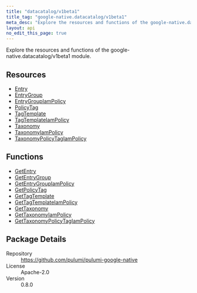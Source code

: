 ```yaml
---
title: "datacatalog/v1beta1"
title_tag: "google-native.datacatalog/v1beta1"
meta_desc: "Explore the resources and functions of the google-native.datacatalog/v1beta1 module."
layout: api
no_edit_this_page: true
---
```


<!-- WARNING: this file was generated by Pulumi Docs Generator. -->
<!-- Do not edit by hand unless you're certain you know what you are doing! -->

Explore the resources and functions of the google-native.datacatalog/v1beta1 module.

<h2 id="resources">Resources</h2>
<ul class="api">
    <li><a href="entry" title="Entry"><span class="api-symbol api-symbol--resource"></span>Entry</a></li>
    <li><a href="entrygroup" title="EntryGroup"><span class="api-symbol api-symbol--resource"></span>EntryGroup</a></li>
    <li><a href="entrygroupiampolicy" title="EntryGroupIamPolicy"><span class="api-symbol api-symbol--resource"></span>EntryGroupIamPolicy</a></li>
    <li><a href="policytag" title="PolicyTag"><span class="api-symbol api-symbol--resource"></span>PolicyTag</a></li>
    <li><a href="tagtemplate" title="TagTemplate"><span class="api-symbol api-symbol--resource"></span>TagTemplate</a></li>
    <li><a href="tagtemplateiampolicy" title="TagTemplateIamPolicy"><span class="api-symbol api-symbol--resource"></span>TagTemplateIamPolicy</a></li>
    <li><a href="taxonomy" title="Taxonomy"><span class="api-symbol api-symbol--resource"></span>Taxonomy</a></li>
    <li><a href="taxonomyiampolicy" title="TaxonomyIamPolicy"><span class="api-symbol api-symbol--resource"></span>TaxonomyIamPolicy</a></li>
    <li><a href="taxonomypolicytagiampolicy" title="TaxonomyPolicyTagIamPolicy"><span class="api-symbol api-symbol--resource"></span>TaxonomyPolicyTagIamPolicy</a></li>
</ul>

<h2 id="functions">Functions</h2>
<ul class="api">
    <li><a href="getentry" title="GetEntry"><span class="api-symbol api-symbol--function"></span>GetEntry</a></li>
    <li><a href="getentrygroup" title="GetEntryGroup"><span class="api-symbol api-symbol--function"></span>GetEntryGroup</a></li>
    <li><a href="getentrygroupiampolicy" title="GetEntryGroupIamPolicy"><span class="api-symbol api-symbol--function"></span>GetEntryGroupIamPolicy</a></li>
    <li><a href="getpolicytag" title="GetPolicyTag"><span class="api-symbol api-symbol--function"></span>GetPolicyTag</a></li>
    <li><a href="gettagtemplate" title="GetTagTemplate"><span class="api-symbol api-symbol--function"></span>GetTagTemplate</a></li>
    <li><a href="gettagtemplateiampolicy" title="GetTagTemplateIamPolicy"><span class="api-symbol api-symbol--function"></span>GetTagTemplateIamPolicy</a></li>
    <li><a href="gettaxonomy" title="GetTaxonomy"><span class="api-symbol api-symbol--function"></span>GetTaxonomy</a></li>
    <li><a href="gettaxonomyiampolicy" title="GetTaxonomyIamPolicy"><span class="api-symbol api-symbol--function"></span>GetTaxonomyIamPolicy</a></li>
    <li><a href="gettaxonomypolicytagiampolicy" title="GetTaxonomyPolicyTagIamPolicy"><span class="api-symbol api-symbol--function"></span>GetTaxonomyPolicyTagIamPolicy</a></li>
</ul>

<h2 id="package-details">Package Details</h2>
<dl class="package-details">
	<dt>Repository</dt>
	<dd><a href="https://github.com/pulumi/pulumi-google-native">https://github.com/pulumi/pulumi-google-native</a></dd>
	<dt>License</dt>
	<dd>Apache-2.0</dd>
	<dt>Version</dt>
	<dd>0.8.0</dd>
</dl>

